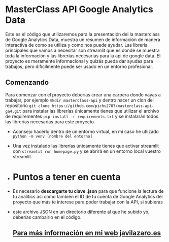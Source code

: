 # MasterClass API Google Analytics Data 
Este es el código que utilizaremos para la presentación del la masterclass de Google Analytics Data, muestra un resumen de información de manera interactiva de como se utiliza y como nos puede ayudar.
Las librería principales que vamos a necesitar son streamlit que es donde se muestra toda la información y las librerías necesarias para la api de google data. El proyecto es meramente informacional y quizás
pueda dar ayudas para trabajos, pero difícilmente puede ser usado en un entorno profesional.

## Comenzando
Para comenzar con el proyecto deberías crear una carpera donde vayas a trabajar, por ejemplo ```mkdir masterclass-api``` y dentro hacer un clon del repositorio ```git clone https://github.com/pichu2707/masterclass-api-ga4.git```
para instalar las librerías únicamente tienes que utilizar el archivo de requirementes ```pip install -r requirements.txt``` y se instalarán todos las librerías necesarias para este proyecto.

* Aconsejo hacerlo dentro de un entorno virtual, en mi caso he utlizado ```python -m venv [nombre del entorno]```

* Una vez instalado las librerías únicamente tienes que activar streamlit con ```streamlit run homepage.py``` y se abrirá en un entorno local vuestro streamlit.

* # Puntos a tener en cuenta
* Es necesario **descargarte tu clave .json** para que funcione la lectura de tu analítics así como también el ID de tu cuenta de Google Analytics del proyecto que más te interese para poder trabajar con la API, si subieras
* este archivo JSON en un directorio diferente al que he subido yo, deberías cambairlo en el código.

  ## [Para más información en mi web javilazaro.es](https://javilazaro.es)
